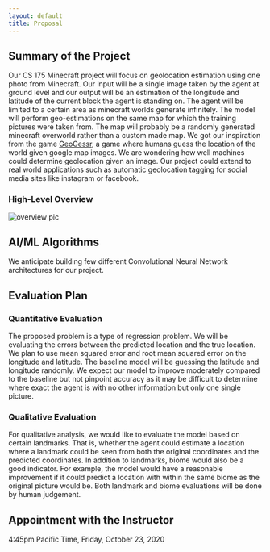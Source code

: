 ```yaml
---
layout: default
title: Proposal
---
```


## Summary of the Project
Our CS 175 Minecraft project will focus on geolocation estimation 
using one photo from Minecraft. Our input will be a single image 
taken by the agent at ground level and our output will be an estimation 
of the longitude and latitude of the current block the agent is standing on.
The agent will be limited to a certain area as minecraft worlds generate infinitely.
The model will perform geo-estimations on the same map for which the training pictures
were taken from. The map will probably be a randomly generated minecraft overworld rather
than a custom made map. We got our inspiration from the game [GeoGessr](https://www.geoguessr.com/), a game
where humans guess the location of the world given google map images. We are wondering
how well machines could determine geolocation given an image. Our project could extend
to real world applications such as automatic geolocation tagging for social media sites
like instagram or facebook. 

### High-Level Overview
![overview pic](https://raw.githubusercontent.com/alaister123/Geolocator/main/docs/img/general_overview.PNG)


## AI/ML Algorithms
We anticipate building few different Convolutional Neural Network architectures for our project.


## Evaluation Plan
### Quantitative Evaluation
The proposed problem is a type of regression problem. We will 
be evaluating the errors between the predicted location and the
true location. We plan to use mean squared error and root mean squared error on the
longitude and latitude. The baseline model will be guessing 
the latitude and longitude randomly. We expect our model to improve 
moderately compared to the baseline but not pinpoint accuracy as it may 
be difficult to determine where exact the agent is with no other
information but only one single picture.


### Qualitative Evaluation
For qualitative analysis, we would like to evaluate the model based on 
certain landmarks. That is, whether the agent could estimate a location 
where a landmark could be seen from both the original coordinates and the 
predicted coordinates. In addition to landmarks, biome would also be a
good indicator. For example, the model would have a reasonable improvement if
it could predict a location with within
the same biome as the original picture would be. Both
landmark and biome evaluations will be done by human judgement.

## Appointment with the Instructor
4:45pm Pacific Time, Friday, October 23, 2020


